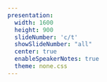 ```yaml
---
presentation:
  width: 1600
  height: 900
  slideNumber: 'c/t'
  showSlideNumber: "all"
  center: true
  enableSpeakerNotes: true
  theme: none.css
---
```


<!-- slide data-notes="" -->
<!-- slide data-notes="" -->
<!-- slide data-notes="" -->
<!-- slide data-notes="" -->
<!-- slide data-notes="" -->
<!-- slide data-notes="" -->
<!-- slide data-notes="" -->
<!-- slide data-notes="" -->
<!-- slide data-notes="" -->
<!-- slide data-notes="" -->
<!-- slide data-notes="" -->
<!-- slide data-notes="" -->
